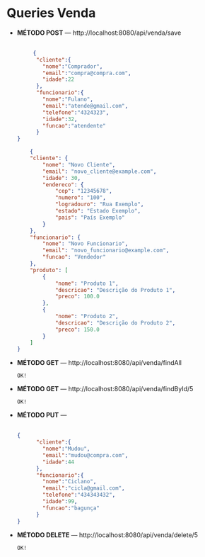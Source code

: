 # Queries Venda

<ul>
  <li> <strong>MÉTODO POST</strong> — http://localhost:8080/api/venda/save
  </li> 
</br>
  
``` json 
     {
      "cliente":{
        "nome":"Comprador",
        "email":"compra@compra.com",
        "idade":22
      },
      "funcionario":{
        "nome":"Fulano",
        "email":"atende@gmail.com",
        "telefone":"4324323",
        "idade":32,
        "funcao":"atendente"
      }
}
```

``` json
    {
    "cliente": {
        "nome": "Novo Cliente",
        "email": "novo_cliente@example.com",
        "idade": 30,
        "endereco": {
            "cep": "12345678",
            "numero": "100",
            "logradouro": "Rua Exemplo",
            "estado": "Estado Exemplo",
            "pais": "País Exemplo"
        }
    },
    "funcionario": {
        "nome": "Novo Funcionario",
        "email": "novo_funcionario@example.com",
        "funcao": "Vendedor"
    },
    "produto": [
        {
            "nome": "Produto 1",
            "descricao": "Descrição do Produto 1",
            "preco": 100.0
        },
        {
            "nome": "Produto 2",
            "descricao": "Descrição do Produto 2",
            "preco": 150.0
        }
    ]
}


```

  <li><strong>MÉTODO GET</strong> — http://localhost:8080/api/venda/findAll
  </li>
  
  ```OK!```
  <li><strong>MÉTODO GET</strong> — http://localhost:8080/api/venda/findById/5
  </li>
  
  ```OK!```
  <li><strong>MÉTODO PUT</strong> — 
  </li>
  </br>
  
``` json
{
      "cliente":{
        "nome":"Mudou",
        "email":"mudou@compra.com",
        "idade":44
      },
      "funcionario":{
        "nome":"Ciclano",
        "email":"cicla@gmail.com",
        "telefone":"434343432",
        "idade":99,
        "funcao":"bagunça"
      }
}
```



  <li><strong>MÉTODO DELETE</strong> — http://localhost:8080/api/venda/delete/5
  </li>
  
  ```OK!```
</ul>

   
